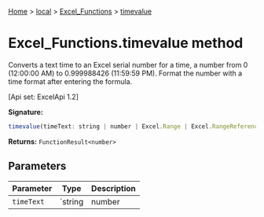 [Home](./index) &gt; [local](local.md) &gt; [Excel\_Functions](local.excel_functions.md) &gt; [timevalue](local.excel_functions.timevalue.md)

# Excel\_Functions.timevalue method

Converts a text time to an Excel serial number for a time, a number from 0 (12:00:00 AM) to 0.999988426 (11:59:59 PM). Format the number with a time format after entering the formula. 

 \[Api set: ExcelApi 1.2\]

**Signature:**
```javascript
timevalue(timeText: string | number | Excel.Range | Excel.RangeReference | Excel.FunctionResult<any>): FunctionResult<number>;
```
**Returns:** `FunctionResult<number>`

## Parameters

|  Parameter | Type | Description |
|  --- | --- | --- |
|  `timeText` | `string | number | Excel.Range | Excel.RangeReference | Excel.FunctionResult<any>` |  |

